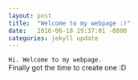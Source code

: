```yaml
---
layout: post
title:  "Welcome to my webpage :)"
date:   2016-06-18 19:37:01 -0800
categories: jekyll update
---
```


`Hi. Welcome to my webpage.`  
Finally got the time to create one :D
